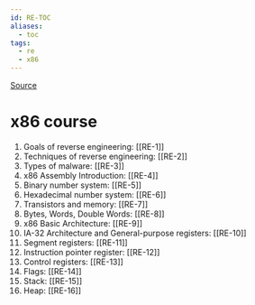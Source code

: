 ```yaml
---
id: RE-TOC
aliases:
  - toc
tags:
  - re
  - x86
---
```


[Source](https://0xinfection.github.io/reversing/)

# x86 course

1. Goals of reverse engineering: [[RE-1]]
2. Techniques of reverse engineering: [[RE-2]]
3. Types of malware: [[RE-3]]
4. x86 Assembly Introduction: [[RE-4]]
5. Binary number system: [[RE-5]]
6. Hexadecimal number system: [[RE-6]]
7. Transistors and memory: [[RE-7]]
8. Bytes, Words, Double Words: [[RE-8]]
9. x86 Basic Architecture: [[RE-9]]
10. IA-32 Architecture and General-purpose registers: [[RE-10]]
11. Segment registers: [[RE-11]]
12. Instruction pointer register: [[RE-12]]
13. Control registers: [[RE-13]]
14. Flags: [[RE-14]]
15. Stack: [[RE-15]]
16. Heap: [[RE-16]]
